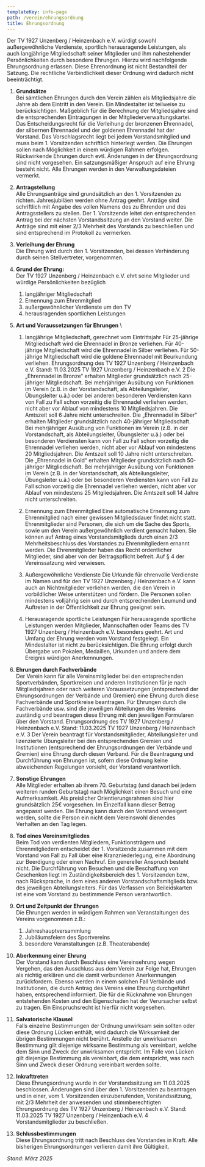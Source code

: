 ```yaml
---
templateKey: info-page
path: /verein/ehrungsordnung
title: Ehrungsordnung
---
```

Der TV 1927 Unzenberg / Heinzenbach e.V. würdigt sowohl außergewöhnliche Verdienste, sportlich 
herausragende Leistungen, als auch langjährige Mitgliedschaft seiner Mitglieder und ihm 
nahestehender Persönlichkeiten durch besondere Ehrungen. Hierzu wird nachfolgende 
Ehrungsordnung erlassen. Diese Ehrenordnung ist nicht Bestandteil der Satzung. Die rechtliche
Verbindlichkeit dieser Ordnung wird dadurch nicht beeinträchtigt.

1. **Grundsätze** \
Bei sämtlichen Ehrungen durch den Verein zählen als Mitgliedsjahre die Jahre ab dem Eintritt in den 
Verein. Ein Mindestalter ist teilweise zu berücksichtigen. Maßgeblich für die Berechnung der
Mitgliedsjahre sind die entsprechenden Eintragungen in der Mitgliederverwaltungskartei. Das 
Entscheidungsrecht für die Verleihung der bronzenen Ehrennadel, der silbernen Ehrennadel und der 
goldenen Ehrennadel hat der Vorstand. Das Vorschlagsrecht liegt bei jedem Vorstandsmitglied und 
muss beim 1. Vorsitzenden schriftlich hinterlegt werden. Die Ehrungen sollen nach Möglichkeit in 
einem würdigen Rahmen erfolgen. Rückwirkende Ehrungen durch evtl. Änderungen in der 
Ehrungsordnung sind nicht vorgesehen.
Ein satzungsmäßiger Anspruch auf eine Ehrung besteht nicht. Alle Ehrungen werden in den 
Verwaltungsdateien vermerkt.

2. **Antragstellung** \
Alle Ehrungsanträge sind grundsätzlich an den 1. Vorsitzenden zu richten.
Jahresjubiläen werden ohne Antrag geehrt. Anträge sind schriftlich mit Angabe des vollen Namens 
des zu Ehrenden und des Antragsstellers zu stellen. Der 1. Vorsitzende leitet den entsprechenden 
Antrag bei der nächsten Vorstandssitzung an den Vorstand weiter. Die Anträge sind mit einer 2/3 
Mehrheit des Vorstands zu beschließen und sind entsprechend im Protokoll zu vermerken.

3. **Verleihung der Ehrung** \
Die Ehrung wird durch den 1. Vorsitzenden, bei dessen Verhinderung durch seinen Stellvertreter,
vorgenommen.

4. **Grund der Ehrung:** \
Der TV 1927 Unzenberg / Heinzenbach e.V. ehrt seine Mitglieder und würdige Persönlichkeiten 
bezüglich
   1) langjähriger Mitgliedschaft
   2) Ernennung zum Ehrenmitglied
   3) außergewöhnlicher Verdienste um den TV
   4) herausragenden sportlichen Leistungen

5. **Art und Voraussetzungen für Ehrungen** \
   1) langjährige Mitgliedschaft, gerechnet vom Eintrittsjahr
Für 25-jährige Mitgliedschaft wird die Ehrennadel in Bronze verliehen.
Für 40-jährige Mitgliedschaft wird die Ehrennadel in Silber verliehen.
Für 50-jährige Mitgliedschaft wird die goldene Ehrennadel mit Beurkundung verliehen.
Ehrungsordnung des
TV 1927 Unzenberg / Heinzenbach e.V.
Stand: 11.03.2025 TV 1927 Unzenberg / Heinzenbach e.V. 2
Die „Ehrennadel in Bronze“ erhalten Mitglieder grundsätzlich nach 25-jähriger Mitgliedschaft. Bei 
mehrjähriger Ausübung von Funktionen im Verein (z.B. in der Vorstandschaft, als Abteilungsleiter, 
Übungsleiter u.ä.) oder bei anderen besonderen Verdiensten kann von Fall zu Fall schon vorzeitig die 
Ehrennadel verliehen werden, nicht aber vor Ablauf von mindestens 10 Mitgliedsjahren. Die Amtszeit 
soll 6 Jahre nicht unterschreiten.
Die „Ehrennadel in Silber“ erhalten Mitglieder grundsätzlich nach 40-jähriger Mitgliedschaft. Bei 
mehrjähriger Ausübung von Funktionen im Verein (z.B. in der Vorstandschaft, als Abteilungsleiter, 
Übungsleiter u.ä.) oder bei besonderen Verdiensten kann von Fall zu Fall schon vorzeitig die 
Ehrennadel verliehen werden, nicht aber vor Ablauf von mindestens 20 Mitgliedsjahren. Die Amtszeit 
soll 10 Jahre nicht unterschreiten.
Die „Ehrennadel in Gold“ erhalten Mitglieder grundsätzlich nach 50-jähriger Mitgliedschaft. Bei 
mehrjähriger Ausübung von Funktionen im Verein (z.B. in der Vorstandschaft, als Abteilungsleiter, 
Übungsleiter u.ä.) oder bei besonderen Verdiensten kann von Fall zu Fall schon vorzeitig die 
Ehrennadel verliehen werden, nicht aber vor Ablauf von mindestens 25 Mitgliedsjahren. Die Amtszeit 
soll 14 Jahre nicht unterschreiten.

   2) Ernennung zum Ehrenmitglied
Eine automatische Ernennung zum Ehrenmitglied nach einer gewissen Mitgliedsdauer findet nicht 
statt. Ehrenmitglieder sind Personen, die sich um die Sache des Sports, sowie um den Verein
außergewöhnlich verdient gemacht haben. Sie können auf Antrag eines Vorstandsmitglieds durch 
einen 2/3 Mehrheitsbeschluss des Vorstandes zu Ehrenmitgliedern ernannt werden. Die 
Ehrenmitglieder haben das Recht ordentlicher Mitglieder, sind aber von der Beitragspflicht befreit.
Auf § 4 der Vereinssatzung wird verwiesen.

   3) Außergewöhnliche Verdienste
Die Urkunde für ehrenvolle Verdienste im Namen und für den TV 1927 Unzenberg / Heinzenbach e.V.
kann auch an Nichtmitglieder verliehen werden, die den Verein in vorbildlicher Weise unterstützen 
und fördern. Die Personen sollen mindestens volljährig sein und durch entsprechenden Leumund und
Auftreten in der Öffentlichkeit zur Ehrung geeignet sein.

   4) Herausragende sportliche Leistungen
Für herausragende sportliche Leistungen werden Mitglieder, Mannschaften oder Teams des TV 1927 
Unzenberg / Heinzenbach e.V. besonders geehrt. Art und Umfang der Ehrung werden vom Vorstand
festgelegt. Ein Mindestalter ist nicht zu berücksichtigen.
Die Ehrung erfolgt durch Übergabe von Pokalen, Medaillen, Urkunden und andere dem Ereignis 
würdigen Anerkennungen.

6. **Ehrungen durch Fachverbände** \
Der Verein kann für alle Vereinsmitglieder bei den entsprechenden Sportverbänden, 
Sportkreisen und anderen Institutionen für je nach Mitgliedsjahren oder nach weiteren 
Voraussetzungen (entsprechend der Ehrungsordnungen der Verbände und Gremien) eine Ehrung 
durch diese Fachverbände und Sportkreise beantragen. Für Ehrungen durch die Fachverbände usw. 
sind die jeweiligen Abteilungen des Vereins zuständig und beantragen diese Ehrung mit den 
jeweiligen Formularen über den Vorstand.
Ehrungsordnung des
TV 1927 Unzenberg / Heinzenbach e.V.
Stand: 11.03.2025 TV 1927 Unzenberg / Heinzenbach e.V. 3
Der Verein beantragt für Vorstandsmitglieder, Abteilungsleiter und lizenzierte Übungsleiter bei den 
entsprechenden Gremien und Institutionen (entsprechend der Ehrungsordnungen der Verbände und 
Gremien) eine Ehrung durch diesen Verband. Für die Beantragung und Durchführung von Ehrungen 
ist, sofern diese Ordnung keine abweichenden Regelungen vorsieht, der Vorstand verantwortlich.

7. **Sonstige Ehrungen** \
Alle Mitglieder erhalten ab ihrem 70. Geburtstag (und danach bei jedem weiteren runden 
Geburtstag) nach Möglichkeit einen Besuch und eine Aufmerksamkeit. Als preislicher 
Orientierungsrahmen sind hier grundsätzlich 25€ vorgesehen. Im Einzelfall kann dieser Betrag 
angepasst werden.
Die Ehrung kann durch den Vorstand verweigert werden, sollte die Person ein nicht dem Vereinswohl 
dienendes Verhalten an den Tag legen.

8. **Tod eines Vereinsmitgliedes** \
Beim Tod von verdienten Mitgliedern, Funktionsträgern und Ehrenmitgliedern entscheidet der 1.
Vorsitzende zusammen mit dem Vorstand von Fall zu Fall über eine Kranzniederlegung, eine
Abordnung zur Beerdigung oder einen Nachruf. Ein genereller Anspruch besteht nicht.
Die Durchführung von Besuchen und die Beschaffung von Geschenken liegt im Zuständigkeitsbereich 
des 1. Vorsitzenden bzw., nach Rücksprache, in dem eines anderen Vorstandschaftsmitglieds bzw. des 
jeweiligen Abteilungsleiters. Für das Verfassen von Beileidskarten ist eine vom Vorstand zu
bestimmende Person verantwortlich.

9. **Ort und Zeitpunkt der Ehrungen** \
Die Ehrungen werden in würdigem Rahmen von Veranstaltungen des Vereins vorgenommen z.B.:
   1) Jahreshauptversammlung
   2) Jubiläumsfeiern des Sportvereins
   3) besondere Veranstaltungen (z.B. Theaterabende)

10. **Aberkennung einer Ehrung** \
Der Vorstand kann durch Beschluss eine Vereinsehrung wegen Vergehen, das den Ausschluss aus dem 
Verein zur Folge hat, Ehrungen als nichtig erklären und die damit verbundenen Anerkennungen 
zurückfordern. Ebenso werden in einem solchen Fall Verbände und Institutionen, die durch Antrag 
des Vereins eine Ehrung durchgeführt haben, entsprechend informiert. Die für die Rücknahme von 
Ehrungen entstehenden Kosten und den Eigenschaden hat der Verursacher selbst zu tragen. Ein 
Einspruchsrecht ist hierfür nicht vorgesehen.

11. **Salvatorische Klausel** \
Falls einzelne Bestimmungen der Ordnung unwirksam sein sollten oder diese Ordnung Lücken 
enthält, wird dadurch die Wirksamkeit der übrigen Bestimmungen nicht berührt.
Anstelle der unwirksamen Bestimmung gilt diejenige wirksame Bestimmung als vereinbart, welche 
dem Sinn und Zweck der unwirksamen entspricht. Im Falle von Lücken gilt diejenige Bestimmung als 
vereinbart, die dem entspricht, was nach Sinn und Zweck dieser Ordnung vereinbart werden sollte.

12. **Inkrafttreten** \
Diese Ehrungsordnung wurde in der Vorstandssitzung am 11.03.2025 beschlossen.
Änderungen sind über den 1. Vorsitzenden zu beantragen und in einer, vom 1. Vorsitzenden
einzuberufenden, Vorstandssitzung, mit 2/3 Mehrheit der anwesenden und stimmberechtigten
Ehrungsordnung des
TV 1927 Unzenberg / Heinzenbach e.V.
Stand: 11.03.2025 TV 1927 Unzenberg / Heinzenbach e.V. 4
Vorstandsmitglieder zu beschließen.

13. **Schlussbestimmungen** \
Diese Ehrungsordnung tritt nach Beschluss des Vorstandes in Kraft.
Alle bisherigen Ehrungsordnungen verlieren damit ihre Gültigkeit.

_Stand: März 2025_